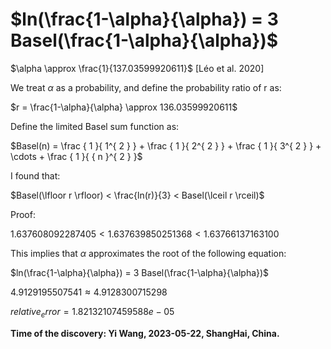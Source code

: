 # $ln(\frac{1-\alpha}{\alpha}) = 3 Basel(\frac{1-\alpha}{\alpha})$

$\alpha \approx \frac{1}{137.03599920611}$  [Léo et al. 2020]

We treat $\alpha$ as a probability, and define the probability ratio of r as:

$r = \frac{1-\alpha}{\alpha} \approx 136.03599920611$

Define the limited Basel sum function as:

$Basel(n) = \frac { 1 }{ 1^{ 2 } } + \frac { 1 }{ 2^{ 2 } } + \frac { 1 }{ 3^{ 2 } } + \cdots + \frac { 1 }{ { n }^{ 2 } }$

I found that:

$Basel(\lfloor r \rfloor) < \frac{ln(r)}{3} < Basel(\lceil r \rceil)$

Proof:

$1.637608092287405 < 1.637639850251368 < 1.63766137163100$

This implies that $\alpha$ approximates the root of the following equation: 

$ln(\frac{1-\alpha}{\alpha}) = 3 Basel(\frac{1-\alpha}{\alpha})$

$4.9129195507541 \approx 4.9128300715298$

$relative_error=1.82132107459588e-05$

**Time of the discovery: Yi Wang, 2023-05-22, ShangHai, China.**
